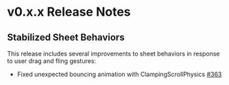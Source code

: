 # v0.x.x Release Notes

## Stabilized Sheet Behaviors

This release includes several improvements to sheet behaviors in response to user drag and fling gestures:

- Fixed unexpected bouncing animation with ClampingScrollPhysics [#363](https://github.com/fujidaiti/smooth_sheets/issues/363)

